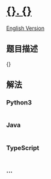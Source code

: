 # [{}. {}]({})


[English Version]({})


## 题目描述


<!-- 这里写题目描述 -->


{}


## 解法


<!-- 这里可写通用的实现逻辑 -->


<!-- tabs:start -->


### **Python3**


<!-- 这里可写当前语言的特殊实现逻辑 -->


```python


```


### **Java**


<!-- 这里可写当前语言的特殊实现逻辑 -->


```java


```


### **TypeScript**


```ts


```


### **...**


```


```


<!-- tabs:end -->

